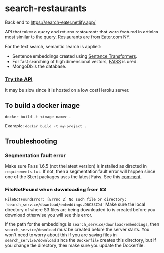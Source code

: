 # search-restaurants
Back end to https://search-eater.netlify.app/


API that takes a query and returns restaurants that were featured in articles most similar to the query. Restaurants are from Eater.com NY.

For the text search, semantic search is applied:
* Sentence embeddings created using [Sentence Transformers](https://www.sbert.net/examples/applications/semantic-search/README.html).
* For fast searching of high dimensional vectors, [FAISS](https://github.com/facebookresearch/faiss) is used.
* MongoDb is the database.

### [Try the API](https://search-eater.herokuapp.com/docs#/default/get_results_search_get). 
It may be slow since it is hosted on a low cost Heroku server.

## To build a docker image

`docker build -t <image name> .`

Example: `docker build -t my-project .`

## Troubleshooting

### Segmentation fault error

Make sure Faiss 1.6.5 (not the latest version) is installed as directed in `requirements.txt`. If not, then a segmentation fault error will happen since one of the Sbert packages uses the latest Faiss. See this [comment](https://github.com/facebookresearch/faiss/issues/2099#issuecomment-961172708).

### FileNotFound when downloading from S3

`FileNotFoundError: [Errno 2] No such file or directory: 'search_service/download/embeddings.D6C33CDd'`
Make sure the local directory of where S3 files are being downloaded to is created before you download otherwise you will see this error.

If the path for the embeddings is `search_service/download/embeddings`, then `search_service/download` must be created before the server starts. You won't need to worry about this if you are saving files in `search_service/download` since the `Dockerfile` creates this directory, but if you change the directory, then make sure you update the Dockerfile.
